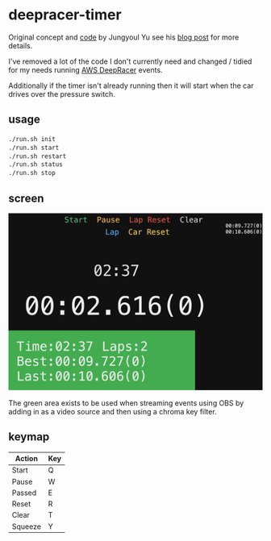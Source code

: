# deepracer-timer

Original concept and [code](https://github.com/nalbam/deepracer-timer) by Jungyoul Yu see his [blog post](https://blog.nalbam.com/3318) for more details.

I've removed a lot of the code I don't currently need and changed / tidied for my needs running [AWS DeepRacer](https://aws.amazon.com/deepracer/) events.

Additionally if the timer isn't already running then it will start when the car drives over the pressure switch.

## usage

```bash
./run.sh init
./run.sh start
./run.sh restart
./run.sh status
./run.sh stop
```

## screen

![screen](images/screen.png)

The green area exists to be used when streaming events using OBS by adding in as a video source and then using a chroma key filter.

## keymap

| Action  | Key |
| ------- | --- |
| Start   |  Q  |
| Pause   |  W  |
| Passed  |  E  |
| Reset   |  R  |
| Clear   |  T  |
| Squeeze |  Y  |
